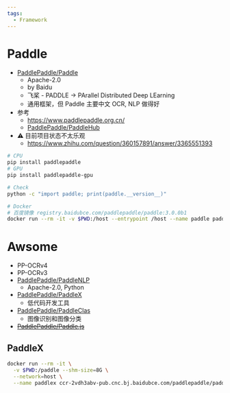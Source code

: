 ```yaml
---
tags:
  - Framework
---
```


# Paddle

- [PaddlePaddle/Paddle](https://github.com/PaddlePaddle/Paddle)
  - Apache-2.0
  - by Baidu
  - 飞桨 - PADDLE -> PArallel Distributed Deep LEarning
  - 通用框架，但 Paddle 主要中文 OCR, NLP 做得好
- 参考
  - https://www.paddlepaddle.org.cn/
  - [PaddlePaddle/PaddleHub](https://github.com/PaddlePaddle/PaddleHub)
- ⚠️ 目前项目状态不太乐观
  - https://www.zhihu.com/question/360157891/answer/3365551393

```bash
# CPU
pip install paddlepaddle
# GPU
pip install paddlepaddle-gpu

# Check
python -c "import paddle; print(paddle.__version__)"

# Docker
# 百度镜像 registry.baidubce.com/paddlepaddle/paddle:3.0.0b1
docker run --rm -it -v $PWD:/host --entrypoint /host --name paddle paddlepaddle/paddle /bin/bash
```

# Awsome

- PP-OCRv4
- PP-OCRv3
- [PaddlePaddle/PaddleNLP](https://github.com/PaddlePaddle/PaddleNLP)
  - Apache-2.0, Python
- [PaddlePaddle/PaddleX](https://github.com/PaddlePaddle/PaddleX)
  - 低代码开发工具
- [PaddlePaddle/PaddleClas](https://github.com/PaddlePaddle/PaddleClas)
  - 图像识别和图像分类
- ~~[PaddlePaddle/Paddle.js](https://github.com/PaddlePaddle/Paddle.js)~~


## PaddleX

```bash
docker run --rm -it \
  -v $PWD:/paddle --shm-size=8G \
  --network=host \
  --name paddlex ccr-2vdh3abv-pub.cnc.bj.baidubce.com/paddlepaddle/paddle:3.0.0b2 /bin/bash
```
